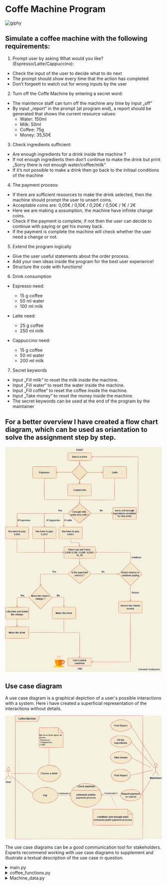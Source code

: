 # Coffe Machine Program

![giphy](https://user-images.githubusercontent.com/92121260/185752640-e045ddad-3549-432f-af8e-a67ed4759cde.gif)


## Simulate a coffee machine with the following requirements:

1) Prompt user by asking What would you like? (Espresso/Latte/Cappuccino):
- Check the input of the user to decide what to do next
- The prompt should show every time that the action has completed
- Don’t forgeett to watch out for wrong inputs by the user
2) Turn off the Coffe Machine by entering a secret word:
- The maintence staff can turn off the machine any time by input „off“
- By input „report“ in the prompt (at program end), a report should be generated that shows the current resource values:
  - Water: 150ml
  - Milk: 50ml
  - Coffee: 75g
  - Money: 35,50€<br>
3) Check ingredients sufficient:
- Are enough ingredients for a drink inside the machine ?
- If not enough ingredients then don’t continue to make the drink but print „Sorry there is not enough water/coffee/milk“
- If it’s not possible to make a drink then go back to the initiaal conditions of the machine

4) The payment process:
- If there are sufficient resources to make the drink selected, then the machine should prompt the user to unsert coins.
- Acceptable coins are: 0,05€ / 0,10€ / 0,20€ / 0,50€ / 1€ / 2€
- Here we are making a assumption, the machine have infinite change coins.
- Check if the payment is complete, if not then the user can decide to continue with paying or get his money back.
- If the payment is complete the machine will check whether the user need a change or not.

5) Extend the program logically
- Give the user useful statements about the order process.
- Add your own ideas inside the program for the best user experience!
- Structure the code with functions!

6) Drink consumption
- Espresso need: 
  - 15 g coffee
  - 50 ml water
  - 100 ml milk
- Latte need:
  - 25 g coffee
  - 250 ml milk

- Cappuccino need:
  - 15 g coffee
  - 50 ml water
  - 200 ml milk

7) Secret keywords
- Input „Fill milk“ to reset the milk inside the machine.
- Input „Fill water“ to reset the water inside the machine.
- Input „Fill coffee“ to reset the coffee inside the machine.
- Input „Take money“ to reset the money inside the machine.
- The secret keywords can be used at the end of the program by the maintainer

## For a better overview I have created a flow chart diagram, which can be used as oriantation to solve the assignment step by step.

<p align="center">
<img src="https://github.com/Olexandr-Andriyenko/Python-learning-path/blob/main/illustrations/img30.png" width="550">
<p> 

## Use case diagram

A use case diagram is a graphical depiction of a user's possible interactions with a system.
Here i have created a superficial representation of the interactions without details.

<p align="center">
<img src="https://github.com/Olexandr-Andriyenko/Python-learning-path/blob/main/illustrations/img29.png" width="550">
<p> 

The use case diagrams can be a good communication tool for stakeholders.
Experts recommend working with use case diagrams to supplement and illustrate a textual description of the use case in question.

<details><summary>main.py</summary>

```python

# -------------------------------------- #
# Modules
# -------------------------------------- #
from Machine_data import drinks
from coffee_functions import check_ingredients
from coffee_functions import payment
from  coffee_functions import use_ingredients
from coffee_functions import secret_keyword



# -------------------------------------- #
# Main program
# -------------------------------------- #
# Variable to run the program whole time until user go in stand by mode
machine_standby = False
while machine_standby == False:
    # Variable to ask the user for a new drink until ingredients are available
    enough_ingredients = False
    while not enough_ingredients:

        print("Available drinks:\n--------------")
        # Variable for the order numbers
        drink_number = 1
        for drink in drinks:
            print(f"{drink_number} {drink}")
            drink_number += 1
        # Ask for a drink until a valid input
        while True:
            drink = input("--------------\nSelect a drink: ")
            if drink.capitalize() in drinks:
                break
        # Sets the variable to True or False to escape or continue the loop
        enough_ingredients = check_ingredients(drink)
    # The client have to pay now, for this we have to inform him how much the drink costs
    # If False is returned payment has failed
    payment_ok = payment(drink)
    if payment_ok:
        use_ingredients(drink)
        print("Your drink is ready!\n--------------")
        print("Enter standby mode!")
        # Torn standby mode on
        machine_standby = True
    else:
        print("--------------\nOrder canceled!\n--------------")

    if machine_standby:
        while  True:
            secret_word = input("Press 's' key to start: ")
            secret_keyword(secret_word.capitalize())
            if secret_word == "s":
                machine_standby = False
                break


```
  
</details>

<details><summary>coffee_functions.py</summary>

```python
# -------------------------------------- #
# Modules
# -------------------------------------- #
from Machine_data import drinks
from Machine_data import ingredients
import Machine_data


# -------------------------------------- #
# Functions
# -------------------------------------- #

# This function will check whether there are enough ingredients, if not it returns "False", if yes "True"
def check_ingredients(drink):
    if drink.capitalize() == "Espresso":
        if ingredients["Milk"] < 100 or ingredients["Water"] < 50 or ingredients["Coffee"] < 15:
            print("Sorry, not enough ingredients!\nPlease choose an another drink!")
            return False
    if drink.capitalize() == "Cappuccino":
        if ingredients["Milk"] < 200 or ingredients["Water"] < 50 or ingredients["Coffee"] < 15:
            print("Sorry, not enough ingredients!\nPlease choose an another drink!")
            return False
    if drink.capitalize() == "Latte":
        if ingredients["Milk"] < 250 or ingredients["Coffee"] < 15:
            print("Sorry, not enough ingredients!\nPlease choose an another drink!")
            return False
    return True


# Function for payment
def payment(drink):
    # Search for price inside the dictionary
    price = drinks[drink.capitalize()]
    inserted_coins_sum = 0
    inserted_coins_change = 0
    while inserted_coins_sum < drinks[drink.capitalize()]:
        print(f"---------------\nPlease pay {price} €\n---------------")
        print("Following coins accepted:\n0.05€\n0.10€\n0,20€\n0,50€\n1€\n2€")
        acctepted_coins = [0.05, 0.10, 0.20, 0.50, 1, 2]
        while True:
            while True:
                try:
                    inserted_coins = float(input("Insert now:"))
                    break
                except ValueError:
                    print("This coin is not accepted!")
            if inserted_coins in acctepted_coins:
                price = round(price - inserted_coins, 2)
                inserted_coins_sum += inserted_coins
                inserted_coins_change = inserted_coins_sum
                break
            print("This coin is not accepted!")
        while True:
            accepted_answer = ["yes", "no"]
            return_money = input("You like to get your money back and exit? (Yes / No): ")
            while return_money not in accepted_answer:
                return_money = input("You like to get your money back and exit? (Yes / No): ")
            if return_money.lower() == "yes":
                print(f"You will get {inserted_coins_sum} € back!")
                inserted_coins_sum = 999
                return False
            if return_money.lower() == "no":
                break
    # Add payment to the start money of the machine
    Machine_data.start_money += drinks[drink.capitalize()]
    # Check for return
    if inserted_coins_change > drinks[drink.capitalize()]:
        change = round(inserted_coins_sum - drinks[drink.capitalize()], 2)
        print(f"---------------\nYou will get {change} € change!\n---------------")
    return True


# Function for reducing the ingredients
def use_ingredients(drink):
    if drink.capitalize() == "Espresso":
        ingredients["Coffee"] -= 15
        ingredients["Water"] -= 50
        ingredients["Milk"] -= 100
    elif drink.capitalize() == "Latte":
        ingredients["Coffee"] -= 25
        ingredients["Milk"] -= 250
    elif drink.capitalize() == "Cappuccino":
        ingredients["Coffee"] -= 15
        ingredients["Milk"] -= 200
        ingredients["Water"] -= 50


# Function for secret keywords
def secret_keyword(secret_word):
    if secret_word == "Fill milk":
        ingredients["Milk"] = 500
        print("Milk filled!")
    elif secret_word == "Fill water":
        ingredients["Water"] = 500
        print("Water filled!")
    elif secret_word == "Fill coffee":
        ingredients["Coffee"] = 100
        print("Coffee filled!")
    elif secret_word == "Take money":
        money_taken = round(Machine_data.start_money - 77, 2)
        Machine_data.start_money = 77
        print(f"{money_taken} € was taken!")
    elif secret_word == "Report":
        print(f"--------------\nWater: {ingredients['Water']}\nMilk: {ingredients['Milk']}\nCoffee: {ingredients['Coffee']}\nMoney: {Machine_data.start_money} €\n--------------")  
  
```

</details>
  
  
<details><summary>Machine_data.py</summary>

```python
  
# Dictionary with drinks and prices
drinks = {
    "Espresso": 5.80,
    "Cappuccino": 5.20,
    "Latte": 4.80
}
# Amount of the Ingredients (units are gram and milliliter)
ingredients = {
    "Milk": 500,
    "Water": 500,
    "Coffee": 100
}
# How much money is inside the automat (first value is the coin, second value the amount)
# At the start each coin is 20times available
money = {
    0.05: 20,
    0.1: 20,
    0.2: 20,
    0.5: 20,
    1: 20,
    2: 20
}
# Money at the beginning in EUR
start_money = 77

```
 
</details>
